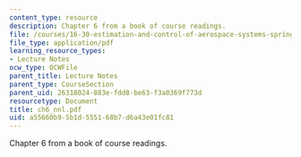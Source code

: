 ```yaml
---
content_type: resource
description: Chapter 6 from a book of course readings.
file: /courses/16-30-estimation-and-control-of-aerospace-systems-spring-2004/a55660b95b1d555168b7d6a43e01fc81_ch6_nnl.pdf
file_type: application/pdf
learning_resource_types:
- Lecture Notes
ocw_type: OCWFile
parent_title: Lecture Notes
parent_type: CourseSection
parent_uid: 26318024-883e-fdd8-be63-f3a0369f773d
resourcetype: Document
title: ch6_nnl.pdf
uid: a55660b9-5b1d-5551-68b7-d6a43e01fc81
---
```

Chapter 6 from a book of course readings.


